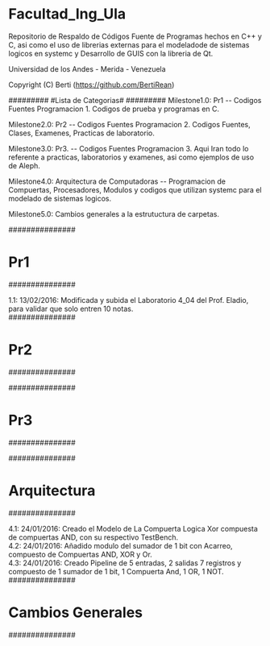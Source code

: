 # Facultad_Ing_Ula
Repositorio de Respaldo de Códigos Fuente de Programas hechos en C++ y C, asi como el uso de librerias externas para el modeladode de sistemas logicos en systemc y Desarrollo de GUIS con la libreria de Qt.

Universidad de los Andes - Merida - Venezuela


 Copyright (C) Berti (https://github.com/BertiRean)

#########
#Lista de Categorias#
#########
Milestone1.0: Pr1 -- Codigos Fuentes Programacion 1. Codigos de prueba y programas en C.


Milestone2.0: Pr2 -- Codigos Fuentes Programacion 2. Codigos Fuentes, Clases, Examenes, Practicas de laboratorio.


Milestone3.0: Pr3. -- Codigos Fuentes Programacion 3. Aqui Iran todo lo referente a practicas, laboratorios y examenes, asi como ejemplos de uso de Aleph.


Milestone4.0: Arquitectura de Computadoras -- Programacion de Compuertas, Procesadores, Modulos y codigos que utilizan systemc para el modelado de sistemas logicos.

Milestone5.0: Cambios generales a la estrutuctura de carpetas.


###############
# Pr1 #
###############

1.1: 13/02/2016: Modificada y subida el Laboratorio 4_04 del Prof. Eladio, para validar que solo entren 10 notas.  
###############
# Pr2 #
###############

###############
# Pr3 #
###############

###############
# Arquitectura #
###############

4.1: 24/01/2016: Creado el Modelo de La Compuerta Logica Xor compuesta de compuertas AND, con su respectivo TestBench.  
4.2: 24/01/2016: Añadido modulo del sumador de 1 bit con Acarreo, compuesto de Compuertas AND, XOR y Or.  
4.3: 24/01/2016: Creado Pipeline de 5 entradas, 2 salidas 7 registros y compuesto de 1 sumador de 1 bit, 1 Compuerta And, 1 OR, 1 NOT.
###############
# Cambios Generales #
###############



